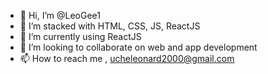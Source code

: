 - 👋 Hi, I’m @LeoGee1
- 👀 I’m stacked with HTML, CSS, JS, ReactJS
- 🌱 I’m currently using ReactJS
- 💞️ I’m looking to collaborate on web and app development
- 📫 How to reach me , ucheleonard2000@gmail.com

<!---
LeoGee1/LeoGee1 is a ✨ special ✨ repository because its `README.md` (this file) appears on your GitHub profile.
You can click the Preview link to take a look at your changes.
--->
